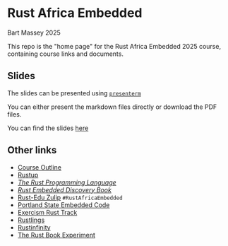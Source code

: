 # Rust Africa Embedded
Bart Massey 2025

This repo is the "home page" for the Rust Africa Embedded
2025 course, containing course links and documents.

## Slides

The slides can be presented using [`presenterm`](https://github.com/mfontanini/presenterm)

You can either present the markdown files directly or download the PDF files. 

You can find the slides [here](./slides/slides.md)


## Other links

* [Course Outline](course-outline.md)
* [Rustup](https://rustup.rs)
* [*The Rust Programming Language*](https://doc.rust-lang.org/book/)
* [*Rust Embedded Discovery Book*](https://rust-embedded.github.io/discovery-mb2)
* [Rust-Edu Zulip](https://zulip.rust-edu.org) `#RustAfricaEmbedded`
* [Portland State Embedded Code](https://github.com/pdx-cs-rust-embedded)
* [Exercism Rust Track](https://exercism.org/tracks/rust)
* [Rustlings](https://rustlings.rust-lang.org/)
* [Rustinfinity](https://www.rustfinity.com/)
* [The Rust Book Experiment](https://rust-book.cs.brown.edu/)
